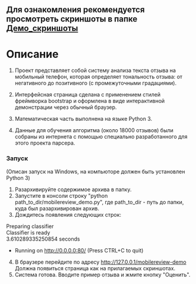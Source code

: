 ## Для ознакомления рекомендуется просмотреть скриншоты в папке [Демо_скриншоты](https://github.com/shereshevskiy/mipt_ya_ml_spec/tree/master/project2_sentiment_analysis/%D0%94%D0%B5%D0%BC%D0%BE_%D1%81%D0%BA%D1%80%D0%B8%D0%BD%D1%88%D0%BE%D1%82%D1%8B)

# Описание

1. Проект представляет собой систему анализа текста отзыва на мобильный телефон, которая определяет тональность отзыва: от негативного до позитивного (с промежуточными градациями).

2. Интерфейсная страница сделана с применением стилей фреймворка bootstrap и оформлена в виде интерактивной демонстрации через обычный браузер. 

3. Математическая часть выполнена на языке Python 3.

4. Данные для обучения алгоритма (около 18000 отзывов) были собраны из интернета с помощью специально разработанного для этого проекта парсера.

### Запуск

(Описан запуск на Windows, на компьюторе должен быть установлен Python 3)

1) Разархивируйте содержимое архива в папку.
2) Запустите в консоли строку "python path_to_dir/mobilereview_demo.py", где path_to_dir - путь до папки, куда был разархивирован архив.
3) Дождитесь появления следующих строк:

Preparing classifier   
Classifier is ready   
3.610289335250854 seconds   
 * Running on http://0.0.0.0:80/ (Press CTRL+C to quit)

4) В браузере перейдите по адресу http://127.0.0.1/mobilereview-demo    
Должна появиться страница как на прилагаемых скриншотах.
5) Система готова. Вводите пример отзыва и жмите кнопку "Оценить".
